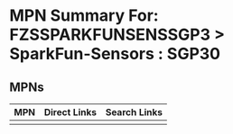



# MPN Summary For: FZSSPARKFUNSENSSGP3 > SparkFun-Sensors : SGP30

## MPNs
  

|MPN|Direct Links|Search Links|
| :--- | :--- | :--- |
||||

